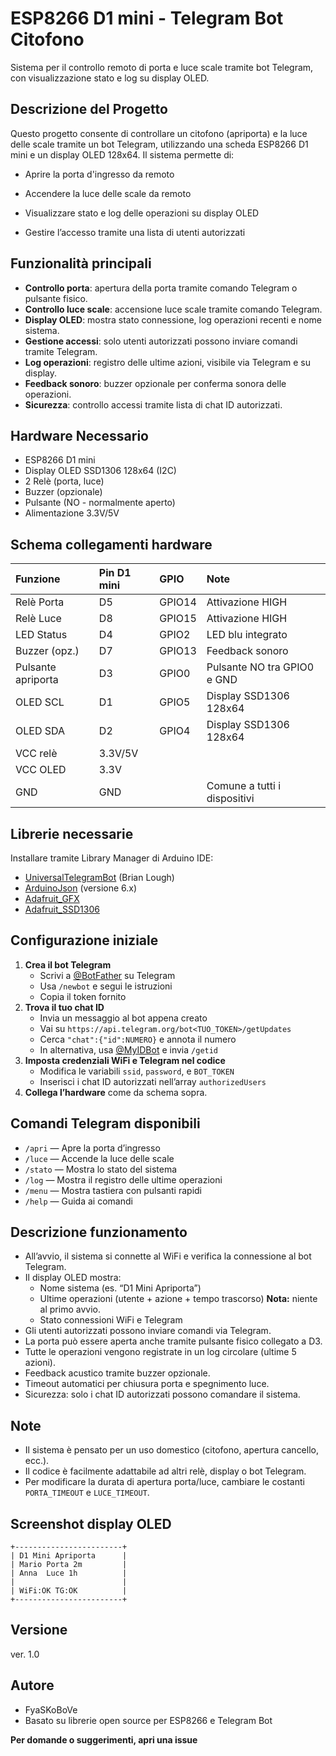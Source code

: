# ESP8266 D1 mini - Telegram Bot Citofono

Sistema per il controllo remoto di porta e luce scale tramite bot Telegram, con visualizzazione stato e log su display OLED.

## Descrizione del Progetto

Questo progetto consente di controllare un citofono (apriporta) e la luce delle scale tramite un bot Telegram, utilizzando una scheda ESP8266 D1 mini e un display OLED 128x64. Il sistema permette di:

- Aprire la porta d'ingresso da remoto

- Accendere la luce delle scale da remoto

- Visualizzare stato e log delle operazioni su display OLED

- Gestire l’accesso tramite una lista di utenti autorizzati



## Funzionalità principali

- **Controllo porta**: apertura della porta tramite comando Telegram o pulsante fisico.
- **Controllo luce scale**: accensione luce scale tramite comando Telegram.
- **Display OLED**: mostra stato connessione, log operazioni recenti e nome sistema.
- **Gestione accessi**: solo utenti autorizzati possono inviare comandi tramite Telegram.
- **Log operazioni**: registro delle ultime azioni, visibile via Telegram e su display.
- **Feedback sonoro**: buzzer opzionale per conferma sonora delle operazioni.
- **Sicurezza**: controllo accessi tramite lista di chat ID autorizzati.

## Hardware Necessario
- ESP8266 D1 mini
- Display OLED SSD1306 128x64 (I2C)
- 2 Relè (porta, luce)
- Buzzer (opzionale)
- Pulsante (NO - normalmente aperto)
- Alimentazione 3.3V/5V

## Schema collegamenti hardware

| Funzione | Pin D1 mini | GPIO | Note |
| :-- | :-- | :-- | :-- |
| Relè Porta | D5 | GPIO14 | Attivazione HIGH |
| Relè Luce | D8 | GPIO15 | Attivazione HIGH |
| LED Status | D4 | GPIO2 | LED blu integrato |
| Buzzer (opz.) | D7 | GPIO13 | Feedback sonoro |
| Pulsante apriporta | D3 | GPIO0 | Pulsante NO tra GPIO0 e GND |
| OLED SCL | D1 | GPIO5 | Display SSD1306 128x64 |
| OLED SDA | D2 | GPIO4 | Display SSD1306 128x64 |
| VCC relè | 3.3V/5V |  |  |
| VCC OLED | 3.3V |  |  |
| GND | GND |  | Comune a tutti i dispositivi |

## Librerie necessarie

Installare tramite Library Manager di Arduino IDE:

- [UniversalTelegramBot](https://github.com/witnessmenow/Universal-Arduino-Telegram-Bot) (Brian Lough)
- [ArduinoJson](https://arduinojson.org/) (versione 6.x)
- [Adafruit_GFX](https://github.com/adafruit/Adafruit-GFX-Library)
- [Adafruit_SSD1306](https://github.com/adafruit/Adafruit_SSD1306)


## Configurazione iniziale

1. **Crea il bot Telegram**
    - Scrivi a [@BotFather](https://telegram.me/BotFather) su Telegram
    - Usa `/newbot` e segui le istruzioni
    - Copia il token fornito
2. **Trova il tuo chat ID**
    - Invia un messaggio al bot appena creato
    - Vai su `https://api.telegram.org/bot<TUO_TOKEN>/getUpdates`
    - Cerca `"chat":{"id":NUMERO}` e annota il numero
    - In alternativa, usa [@MyIDBot](https://telegram.me/myidbot) e invia `/getid`
3. **Imposta credenziali WiFi e Telegram nel codice**
    - Modifica le variabili `ssid`, `password`, e `BOT_TOKEN`
    - Inserisci i chat ID autorizzati nell’array `authorizedUsers`
4. **Collega l’hardware** come da schema sopra.

## Comandi Telegram disponibili

- `/apri` — Apre la porta d’ingresso
- `/luce` — Accende la luce delle scale
- `/stato` — Mostra lo stato del sistema
- `/log` — Mostra il registro delle ultime operazioni
- `/menu` — Mostra tastiera con pulsanti rapidi
- `/help` — Guida ai comandi


## Descrizione funzionamento

- All’avvio, il sistema si connette al WiFi e verifica la connessione al bot Telegram.
- Il display OLED mostra:
    - Nome sistema (es. “D1 Mini Apriporta”)
    - Ultime operazioni (utente + azione + tempo trascorso) **Nota:** niente al primo avvio.
    - Stato connessioni WiFi e Telegram
- Gli utenti autorizzati possono inviare comandi via Telegram.
- La porta può essere aperta anche tramite pulsante fisico collegato a D3.
- Tutte le operazioni vengono registrate in un log circolare (ultime 5 azioni).
- Feedback acustico tramite buzzer opzionale.
- Timeout automatici per chiusura porta e spegnimento luce.
- Sicurezza: solo i chat ID autorizzati possono comandare il sistema.


## Note

- Il sistema è pensato per un uso domestico (citofono, apertura cancello, ecc.).
- Il codice è facilmente adattabile ad altri relè, display o bot Telegram.
- Per modificare la durata di apertura porta/luce, cambiare le costanti `PORTA_TIMEOUT` e `LUCE_TIMEOUT`.


## Screenshot display OLED

```
+------------------------+
| D1 Mini Apriporta      |
| Mario Porta 2m         |
| Anna  Luce 1h          |
|                        |
| WiFi:OK TG:OK          |
+------------------------+
```

## Versione

ver. 1.0

## Autore

- FyaSKoBoVe
- Basato su librerie open source per ESP8266 e Telegram Bot

**Per domande o suggerimenti, apri una issue**
